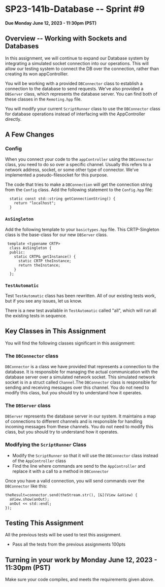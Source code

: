 # SP23-141b-Database -- Sprint #9
#### Due Monday June 12, 2023 - 11:30pm (PST)

## Overview -- Working with Sockets and Databases
In this assignment, we will continue to expand our Database system by integrating a simulated socket connection into our operations.  This will allow our testing system to connect the DB over the connection, rather than creating its won appControlller.

You will be working with a provided `DBConnector` class to establish a connection to the database to send requests. We've also provided a `DBServer` class, which represents the database server. You can find both of these classes in the `Remoting.hpp` file.

You will modify your current `ScriptRunner` class to use the `DBConnector` class for database operations instead of interfacing with the AppController directly.

## A Few Changes
### Config 

When you connect your code to the `appController` using the `DBConnector` class, you need to do so over a specific channel. Usually this refers to a network address, socket, or some other type of connector. We've implemented a pseudo-filesocket for this purpose. 

The code that tries to make a `DBConnection` will get the connection string from the `Config` class.  Add the following statement to the `Config.hpp` file:

```
  static const std::string getConnectionString() {
    return "localhost";
  }
```

### `AsSingleton`   

Add the following template to your `basictypes.hpp` file. This CRTP-Singleton class is the base-class for our new `DBServer` class.

```
 template <typename CRTP>
  class AsSingleton {
  public:
    static CRTP& getInstance() {
      static CRTP theInstance;
      return theInstance;
    }
  };
```

### `TestAutomatic`   

Test `TestAutomatic` class has been rewritten. All of our existing tests work, but if you see any issues, let us know.

There is a new test available in `TestAutomatic` called "all", which will run all the existing tests in sequence.

## Key Classes in This Assignment
You will find the following classes significant in this assignment:

### The `DBConnector` class
`DBConnector` is a class we have provided that represents a connection to the database. It is responsible for managing the actual communication with the database server over a simulated network socket.
This simulated network socket is in a struct called `Channel`.The `DBConnector` class is responsible for sending and receiving messages over this channel.
You do not need to modify this class, but you should try to understand how it operates.

### The `DBServer` class
`DBServer` represents the database server in our system. It maintains a map of connections to different channels and is responsible for handling incoming messages from these channels.
You do not need to modify this class, but you should try to understand how it operates.

### Modifying the `ScriptRunner` Class
- Modify the `ScriptRunner` so that it will use the `DBConnector` class instead of the `AppController` class
- Find the line where commands are send to the `AppController` and replace it with a call to a method in `DBConnector` 

Once you have a valid connection, you will send commands over the `DBConnector` like this:

```
theResult=connector.send(theStream.str(), [&](View &aView) {
  aView.show(anOut);
  anOut << std::endl;
});
```

## Testing This Assignment
All the previous tests will be used to test this assignment.

- Pass all the tests from the previous assignments 100pts

## Turning in your work by Monday June 12, 2023 - 11:30pm (PST)
Make sure your code compiles, and meets the requirements given above.
